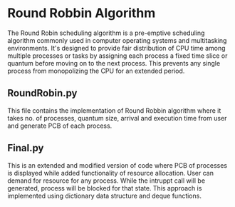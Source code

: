 # Round Robbin Algorithm
The Round Robin scheduling algorithm is a pre-emptive scheduling algorithm commonly used in computer operating systems and multitasking environments. 
It's designed to provide fair distribution of CPU time among multiple processes or tasks by assigning each process a fixed time slice or quantum before moving on to the next process. 
This prevents any single process from monopolizing the CPU for an extended period.

## RoundRobin.py
This file contains the implementation of Round Robbin algorithm where it takes no. of processes, quantum size, arrival and execution time from user and generate PCB of each process.

## Final.py
This is an extended and modified version of code where PCB of processes is displayed while added functionality of resource allocation. User can demand for resource for any process. While the intruppt call will be generated, process will be blocked for that state. 
This approach is implemented using dictionary data structure and deque functions.
